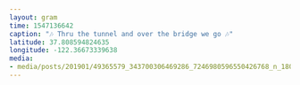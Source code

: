 ```yaml
---
layout: gram
time: 1547136642
caption: "🎶 Thru the tunnel and over the bridge we go 🎶"
latitude: 37.808594824635
longitude: -122.36673339638
media:
- media/posts/201901/49365579_343700306469286_7246980596550426768_n_18005325598101878.jpg
---
```

